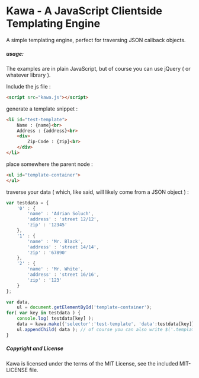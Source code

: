 # Kawa - A JavaScript Clientside Templating Engine

A simple templating engine, perfect for traversing JSON callback objects.

##### usage:

The examples are in plain JavaScript, but of course you can use jQuery ( or whatever library ).

Include the js file :
```html
<script src="kawa.js"></script>
```

generate a template snippet :
```html
<li id="test-template">
    Name : {name}<br>
    Address : {address}<br>
    <div>
        Zip-Code : {zip}<br>
    </div>
</li>
```

place somewhere the parent node :
```html
<ul id="template-container">
</ul>
```

traverse your data ( which, like said, will likely come from a JSON object ) :
```javascript
var testdata = {
    '0' : {
        'name' : 'Adrian Soluch',
        'address' : 'street 12/12',
        'zip' : '12345'
    },
    '1' : {
        'name' : 'Mr. Black',
        'address' : 'street 14/14',
        'zip' : '67890'
    },
    '2' : {
        'name' : 'Mr. White',
        'address' : 'street 16/16',
        'zip' : '123'
    }
};

var data,
    ul = document.getElementById('template-container');
for( var key in testdata ) {
    console.log( testdata[key] );
    data = kawa.make({'selector':'test-template', 'data':testdata[key]});
    ul.appendChild( data ); // of course you can also write $('.template-container').append( data );
}
```

##### Copyright and License
Kawa is licensed under the terms of the MIT License, see the included MIT-LICENSE file.
